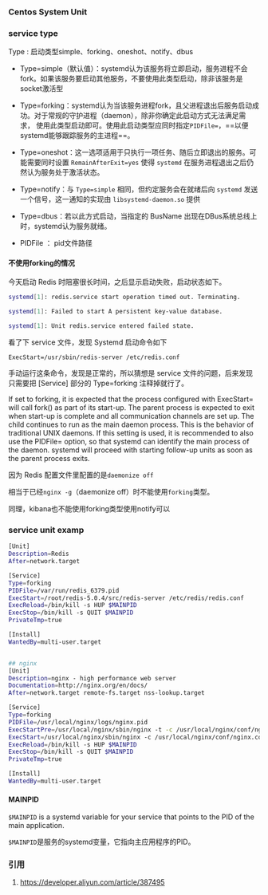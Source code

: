 ### Centos System Unit

### service type

Type : 启动类型simple、forking、oneshot、notify、dbus

- Type=simple（默认值）：systemd认为该服务将立即启动，服务进程不会fork。如果该服务要启动其他服务，不要使用此类型启动，除非该服务是socket激活型
- Type=forking：systemd认为当该服务进程fork，且父进程退出后服务启动成功。对于常规的守护进程（daemon），除非你确定此启动方式无法满足需求， 使用此类型启动即可。使用此启动类型应同时指定`PIDFile=`，==以便systemd能够跟踪服务的主进程==。
- Type=oneshot：这一选项适用于只执行一项任务、随后立即退出的服务。可能需要同时设置 `RemainAfterExit=yes` 使得 `systemd` 在服务进程退出之后仍然认为服务处于激活状态。
- Type=notify：与 `Type=simple` 相同，但约定服务会在就绪后向 `systemd` 发送一个信号，这一通知的实现由 `libsystemd-daemon.so` 提供
- Type=dbus：若以此方式启动，当指定的 BusName 出现在DBus系统总线上时，systemd认为服务就绪。

- PIDFile ： pid文件路径

#### 不使用forking的情况

今天启动 Redis 时阻塞很长时间，之后显示启动失败，启动状态如下。

```bash
systemd[1]: redis.service start operation timed out. Terminating.

systemd[1]: Failed to start A persistent key-value database.

systemd[1]: Unit redis.service entered failed state.
```

看了下 service 文件，发现 Systemd 启动命令如下

`ExecStart=/usr/sbin/redis-server /etc/redis.conf`

手动运行这条命令，发现是正常的，所以猜想是 service 文件的问题，后来发现只需要把 [Service] 部分的 Type=forking 注释掉就行了。

If set to forking, it is expected that the process configured with ExecStart= will call fork() as part of its start-up. The parent process is expected to exit when start-up is complete and all communication channels are set up. The child continues to run as the main daemon process. This is the behavior of traditional UNIX daemons. If this setting is used, it is recommended to also use the PIDFile= option, so that systemd can identify the main process of the daemon. systemd will proceed with starting follow-up units as soon as the parent process exits.

因为 Redis 配置文件里配置的是`daemonize off`

相当于已经`nginx -g`（daemonize off）时不能使用`forking`类型。

同理，kibana也不能使用forking类型使用notify可以

### service unit examp

```bash
[Unit]
Description=Redis
After=network.target

[Service]
Type=forking
PIDFile=/var/run/redis_6379.pid
ExecStart=/root/redis-5.0.4/src/redis-server /etc/redis/redis.conf
ExecReload=/bin/kill -s HUP $MAINPID
ExecStop=/bin/kill -s QUIT $MAINPID
PrivateTmp=true

[Install]
WantedBy=multi-user.target


## nginx
[Unit]
Description=nginx - high performance web server
Documentation=http://nginx.org/en/docs/
After=network.target remote-fs.target nss-lookup.target

[Service]
Type=forking
PIDFile=/usr/local/nginx/logs/nginx.pid
ExecStartPre=/usr/local/nginx/sbin/nginx -t -c /usr/local/nginx/conf/nginx.conf
ExecStart=/usr/local/nginx/sbin/nginx -c /usr/local/nginx/conf/nginx.conf
ExecReload=/bin/kill -s HUP $MAINPID
ExecStop=/bin/kill -s QUIT $MAINPID
PrivateTmp=true

[Install]
WantedBy=multi-user.target
```

#### MAINPID

`$MAINPID` is a systemd variable for your service that points to the PID of the main application.

`$MAINPID`是服务的systemd变量，它指向主应用程序的PID。



### 引用

1. https://developer.aliyun.com/article/387495